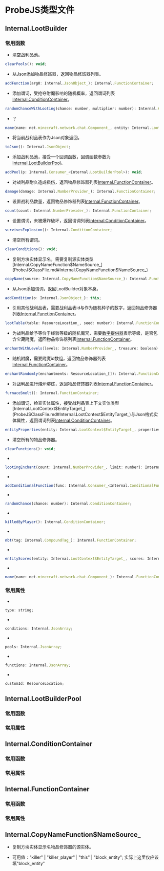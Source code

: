 # ProbeJS类型文件

## Internal.LootBuilder

### 常用函数

- 清空战利品池。

```js
clearPools(): void;
```

- 从Json添加物品修饰器，返回物品修饰器列表。

```js
addFunction(arg0: Internal.JsonObject_): Internal.FunctionContainer;
```

- 添加谓词，受抢夺附魔影响的随机概率，返回谓词列表[Internal.ConditionContainer](ProbeJSClassFlie.md#Internal.ConditionContainer)。

```js
randomChanceWithLooting(chance: number, multiplier: number): Internal.ConditionContainer;
```

- ？

```js
name(name: net.minecraft.network.chat.Component_, entity: Internal.LootContext$EntityTarget_): Internal.FunctionContainer;
```

- 将当前战利品表作为Json对象返回。

```js
toJson(): Internal.JsonObject;
```

- 添加战利品池，接受一个回调函数，回调函数参数为[Internal.LootBuilderPool](ProbeJSClassFlie.md#Internal.LootBuilderPool)。

```js
addPool(p: Internal.Consumer_<Internal.LootBuilderPool>): void;
```

- 对战利品耐久造成损伤，返回物品修饰器列表[Internal.FunctionContainer](ProbeJSClassFlie.md#Internal.FunctionContainer)。

```js
damage(damage: Internal.NumberProvider_): Internal.FunctionContainer;
```

- 设置战利品数量，返回物品修饰器列表[Internal.FunctionContainer](ProbeJSClassFlie.md#Internal.FunctionContainer)。

```js
count(count: Internal.NumberProvider_): Internal.FunctionContainer;
```

- 设置谓词，未被爆炸破坏，返回谓词列表[Internal.ConditionContainer](ProbeJSClassFlie.md#Internal.ConditionContainer)。

```js
survivesExplosion(): Internal.ConditionContainer;
```

- 清空所有谓词。

```js
clearConditions(): void;
```

- 复制方块实体显示名，需要复制源实体类型[Internal.CopyNameFunction$NameSource_](ProbeJSClassFlie.md#Internal.CopyNameFunction$NameSource_)

```js
copyName(source: Internal.CopyNameFunction$NameSource_): Internal.FunctionContainer;
```

- 从Json添加谓词，返回LootBuilder对象本身。

```js
addCondition(o: Internal.JsonObject_): this;
```

- 引用其他战利品表，需要战利品表id与作为随机种子的数字，返回物品修饰器列表[Internal.FunctionContainer](ProbeJSClassFlie.md#Internal.FunctionContainer)。

```js
lootTable(table: ResourceLocation_, seed: number): Internal.FunctionContainer;
```

- 为战利品给予等价于经验等级的随机魔咒，需要[数字提供器](../../MiscellaneousKnowledge/NumberProvider.md)表示等级，是否包含宝藏附魔，返回物品修饰器列表[Internal.FunctionContainer](ProbeJSClassFlie.md#Internal.FunctionContainer)。

```js
enchantWithLevels(levels: Internal.NumberProvider_, treasure: boolean): Internal.FunctionContainer;
```

- 随机附魔，需要附魔id数组，返回物品修饰器列表[Internal.FunctionContainer](ProbeJSClassFlie.md#Internal.FunctionContainer)。

```js
enchantRandomly(enchantments: ResourceLocation_[]): Internal.FunctionContainer;
```

- 对战利品进行熔炉熔炼，返回物品修饰器列表[Internal.FunctionContainer](ProbeJSClassFlie.md#Internal.FunctionContainer)。

```js
furnaceSmelt(): Internal.FunctionContainer;
```

- 添加谓词，检查实体属性，接受战利品表上下文实体类型[Internal.LootContext$EntityTarget_](ProbeJSClassFlie.md#Internal.LootContext$EntityTarget_)与Json格式实体属性，返回谓词列表[Internal.ConditionContainer](ProbeJSClassFlie.md#Internal.ConditionContainer)。

```js
entityProperties(entity: Internal.LootContext$EntityTarget_, properties: Internal.JsonObject_): Internal.ConditionContainer;
```

- 清空所有的物品修饰器。

```js
clearFunctions(): void;
```

- 

```js
lootingEnchant(count: Internal.NumberProvider_, limit: number): Internal.FunctionContainer;
```

- 

```js
addConditionalFunction(func: Internal.Consumer_<Internal.ConditionalFunction>): Internal.FunctionContainer;
```

- 

```js
randomChance(chance: number): Internal.ConditionContainer;
```

- 

```js
killedByPlayer(): Internal.ConditionContainer;
```

- 

```js
nbt(tag: Internal.CompoundTag_): Internal.FunctionContainer;
```

- 

```js
entityScores(entity: Internal.LootContext$EntityTarget_, scores: Internal.Map_<string, any>): Internal.ConditionContainer;
```

- 

```js
name(name: net.minecraft.network.chat.Component_): Internal.FunctionContainer;
```

### 常用属性

-

```js
type: string;
```

-

```js
conditions: Internal.JsonArray;
```

-

```js
pools: Internal.JsonArray;
```

-

```js
functions: Internal.JsonArray;
```

-

```js
customId: ResourceLocation;
```  

## Internal.LootBuilderPool

### 常用函数

### 常用属性

## Internal.ConditionContainer

### 常用函数

### 常用属性

## Internal.FunctionContainer

### 常用函数

### 常用属性

## Internal.CopyNameFunction$NameSource_

- 复制方块实体显示名物品修饰器的源实体。

- 可用值："killer" | "killer_player" | "this" | "block_entity"; 实际上这里仅应该填"block_entity"
